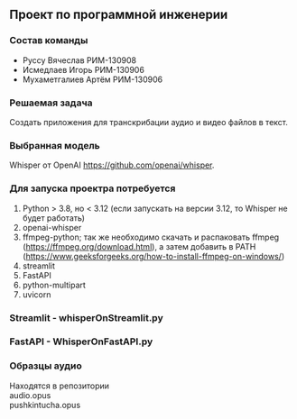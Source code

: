 ## Проект по программной инженерии  

### Состав команды
- Руссу Вячеслав РИМ-130908
- Исмедлаев Игорь РИМ-130906
- Мухаметгалиев Артём РИМ-130906

### Решаемая задача
Cоздать приложения для транскрибации аудио и видео файлов в текст.  

### Выбранная модель
Whisper от OpenAI https://github.com/openai/whisper.

### Для запуска проектра потребуется
1. Python > 3.8, но < 3.12 (если запускать на версии 3.12, то Whisper не будет работать)
2. openai-whisper
3. ffmpeg-python; так же необходимо скачать и распаковать ffmpeg (https://ffmpeg.org/download.html), а затем добавить в PATH (https://www.geeksforgeeks.org/how-to-install-ffmpeg-on-windows/)
4. streamlit
5. FastAPI
6. python-multipart
7. uvicorn

### Streamlit - whisperOnStreamlit.py  
### FastAPI - WhisperOnFastAPI.py  

### Образцы аудио  
Находятся в репозитории  
audio.opus  
pushkintucha.opus
